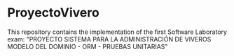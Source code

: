 # ProyectoVivero
This repository contains the implementation of the first Software Laboratory exam: "PROYECTO SISTEMA PARA LA ADMINISTRACIÓN DE VIVEROS MODELO DEL DOMINIO - ORM - PRUEBAS UNITARIAS"
